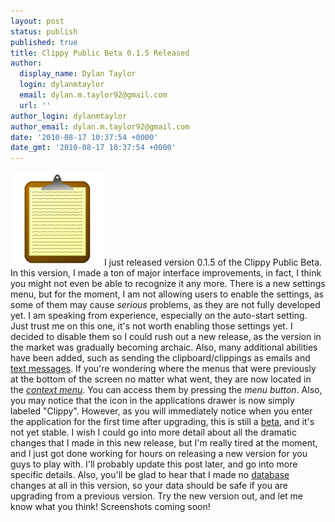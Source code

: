 ```yaml
---
layout: post
status: publish
published: true
title: Clippy Public Beta 0.1.5 Released
author:
  display_name: Dylan Taylor
  login: dylanmtaylor
  email: dylan.m.taylor92@gmail.com
  url: ''
author_login: dylanmtaylor
author_email: dylan.m.taylor92@gmail.com
date: '2010-08-17 10:37:54 +0000'
date_gmt: '2010-08-17 10:37:54 +0000'
---
```

<p><a href="/images/blog/2010/12/clippy-logo1.png"><img class="alignleft size-thumbnail wp-image-123" title="Clippy Logo" src="/images/blog/2010/11/clippy-logo1.png" alt="" width="150" height="150" /></a>I just released version 0.1.5 of the Clippy Public Beta. In this version, I made a ton of major interface improvements, in fact, I think you might not even be able to recognize it any more. There is a new settings menu, but for the moment, I am not allowing users to enable the settings, as some of them may cause <em>serious</em> problems, as they are not fully developed yet. I am speaking from experience, especially on the auto-start setting. Just trust me on this one, it's not worth enabling those settings yet. I decided to disable them so I could rush out a new release, as the version in the market was gradually becoming archaic. Also, many additional abilities have been added, such as sending the clipboard/clippings as emails and <a class="zem_slink" title="Text messaging" rel="wikipedia" href="http://en.wikipedia.org/wiki/Text_messaging">text messages</a>. If you're wondering where the menus that were previously at the bottom of the screen no matter what went, they are now located in the <em><a class="zem_slink" title="Context menu" rel="wikipedia" href="http://en.wikipedia.org/wiki/Context_menu">context menu</a></em>. You can access them by pressing the <em>menu</em> <em>button</em>. Also, you may notice that the icon in the applications drawer is now simply labeled "Clippy". However, as you will immediately notice when you enter the application for the first time after upgrading, this is still a <a class="zem_slink" title="Software release life cycle" rel="wikipedia" href="http://en.wikipedia.org/wiki/Software_release_life_cycle">beta</a>, and it's not yet stable. I wish I could go into more detail about all the dramatic changes that I made in this new release, but I'm really tired at the moment, and I just got done working for hours on releasing a new version for you guys to play with. I'll probably update this post later, and go into more specific details. Also, you'll be glad to hear that I made no <a class="zem_slink" title="Database" rel="wikipedia" href="http://en.wikipedia.org/wiki/Database">database</a> changes at all in this version, so your data should be safe if you are upgrading from a previous version. Try the new version out, and let me know what you think! Screenshots coming soon!</p>
